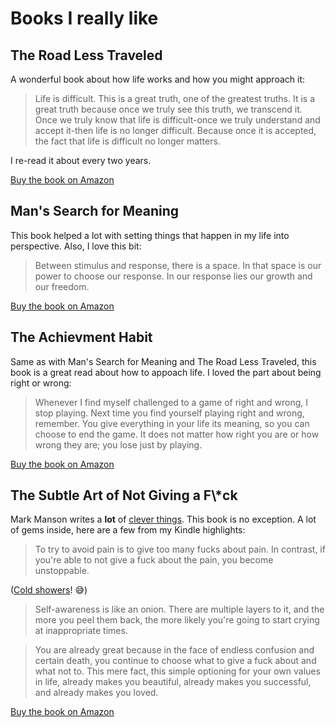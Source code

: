 # Books I really like

## The Road Less Traveled

A wonderful book about how life works and how you might approach it:

> Life is difficult. This is a great truth, one of the greatest truths. It is a great truth because once we truly see this truth, we transcend it. Once we truly know that life is difficult-once we truly understand and accept it-then life is no longer difficult. Because once it is accepted, the fact that life is difficult no longer matters.

I re-read it about every two years.

[Buy the book on Amazon](https://amzn.to/2Q0WuVf)

## Man's Search for Meaning

This book helped a lot with setting things that happen in my life into perspective. Also, I love this bit:

> Between stimulus and response, there is a space. In that space is our power to choose our response. In our response lies our growth and our freedom.

[Buy the book on Amazon](https://amzn.to/2wDxESH)

## The Achievment Habit

Same as with Man's Search for Meaning and The Road Less Traveled, this book is a great read about how to appoach life. I loved the part about being right or wrong:

> Whenever I find myself challenged to a game of right and wrong, I stop playing. Next time you find yourself playing right and wrong, remember. You give everything in your life its meaning, so you can choose to end the game. It does not matter how right you are or how wrong they are; you lose just by playing.

[Buy the book on Amazon](https://amzn.to/2PBFt2Z)

## The Subtle Art of Not Giving a F\\\*ck

Mark Manson writes a **lot** of [clever things](https://markmanson.net/how-to-grow-up). This book is no exception. A lot of gems inside, here are a few from my Kindle highlights:

> To try to avoid pain is to give too many fucks about pain. In contrast, if you're able to not give a fuck about the pain, you become unstoppable.

([Cold showers](/workout#take-cold-showers)! 😅)

> Self-awareness is like an onion. There are multiple layers to it, and the more you peel them back, the more likely you're going to start crying at inappropriate times.

> You are already great because in the face of endless confusion and certain death, you continue to choose what to give a fuck about and what not to. This mere fact, this simple optioning for your own values in life, already makes you beautiful, already makes you successful, and already makes you loved.

[Buy the book on Amazon](https://amzn.to/2LbuX1V)
